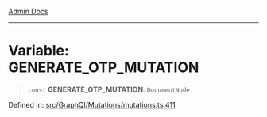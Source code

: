 [Admin Docs](/)

---

# Variable: GENERATE_OTP_MUTATION

> `const` **GENERATE_OTP_MUTATION**: `DocumentNode`

Defined in: [src/GraphQl/Mutations/mutations.ts:411](https://github.com/PalisadoesFoundation/talawa-admin/blob/main/src/GraphQl/Mutations/mutations.ts#L411)
